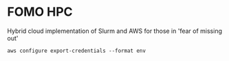 # FOMO HPC
Hybrid cloud implementation of Slurm and AWS for those in 'fear of missing out'



```
aws configure export-credentials --format env
```



